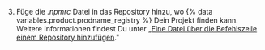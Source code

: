 3. Füge die *.npmrc* Datei in das Repository hinzu, wo {% data variables.product.prodname_registry %} Dein Projekt finden kann. Weitere Informationen findest Du unter „[Eine Datei über die Befehlszeile einem Repository hinzufügen](/github/managing-files-in-a-repository/adding-a-file-to-a-repository-using-the-command-line)."
